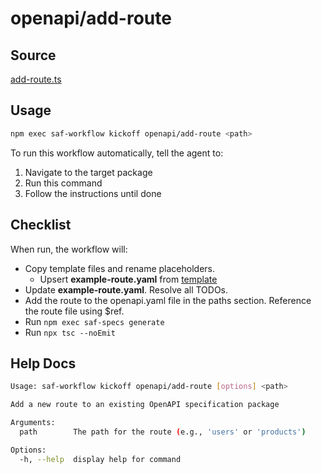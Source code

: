 # openapi/add-route

## Source

[add-route.ts](https://github.com/sderickson/saflib/blob/main/openapi/workflows/add-route.ts)

## Usage

```bash
npm exec saf-workflow kickoff openapi/add-route <path>
```

To run this workflow automatically, tell the agent to:

1. Navigate to the target package
2. Run this command
3. Follow the instructions until done

## Checklist

When run, the workflow will:

- Copy template files and rename placeholders.
  - Upsert **example-route.yaml** from [template](https://github.com/sderickson/saflib/blob/main/openapi/workflows/templates/routes/template-file.yaml)
- Update **example-route.yaml**. Resolve all TODOs.
- Add the route to the openapi.yaml file in the paths section. Reference the route file using $ref.
- Run `npm exec saf-specs generate`
- Run `npx tsc --noEmit`

## Help Docs

```bash
Usage: saf-workflow kickoff openapi/add-route [options] <path>

Add a new route to an existing OpenAPI specification package

Arguments:
  path        The path for the route (e.g., 'users' or 'products')

Options:
  -h, --help  display help for command

```
